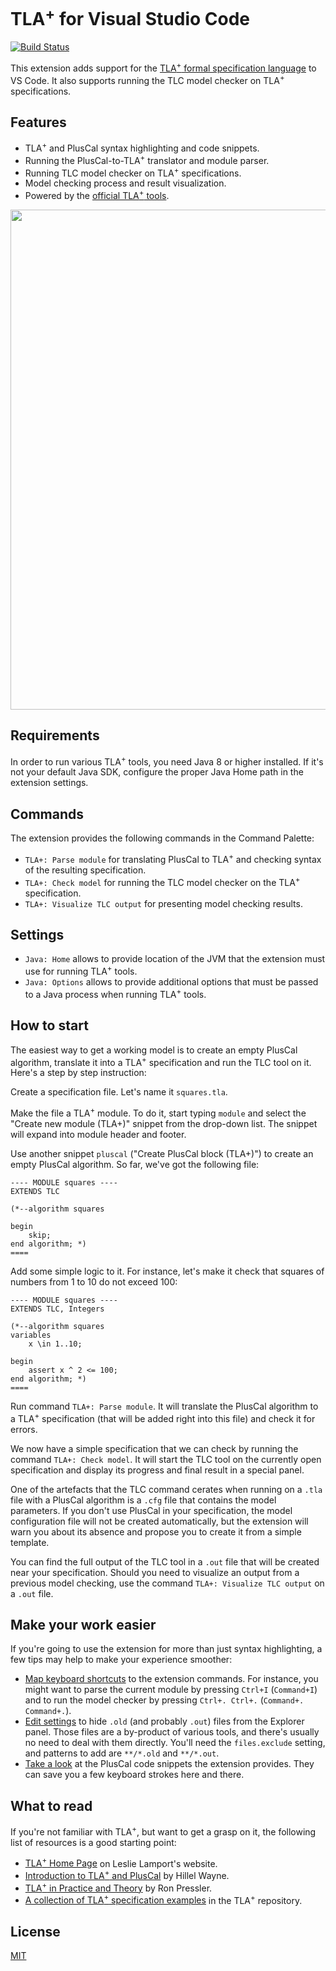 # TLA<sup>+</sup> for Visual Studio Code

[![Build Status](https://travis-ci.com/alygin/vscode-tlaplus.svg)](https://travis-ci.com/alygin/vscode-tlaplus)

This extension adds support for the [TLA<sup>+</sup> formal specification language](http://research.microsoft.com/en-us/um/people/lamport/tla/tla.html) to VS Code. It also supports running the TLC model checker on TLA<sup>+</sup> specifications.

## Features

- TLA<sup>+</sup> and PlusCal syntax highlighting and code snippets.
- Running the PlusCal-to-TLA<sup>+</sup> translator and module parser.
- Running TLC model checker on TLA<sup>+</sup> specifications.
- Model checking process and result visualization.
- Powered by the [official TLA<sup>+</sup> tools](https://github.com/tlaplus/tlaplus).

<img src="https://raw.githubusercontent.com/alygin/vscode-tlaplus/master/resources/images/screencast.gif" width="800" height="auto">

## Requirements

In order to run various TLA<sup>+</sup> tools, you need Java 8 or higher installed. If it's not your default Java SDK, configure the proper Java Home path in the extension settings.

## Commands

The extension provides the following commands in the Command Palette:

- `TLA+: Parse module` for translating PlusCal to TLA<sup>+</sup> and checking syntax of the resulting specification.
- `TLA+: Check model` for running the TLC model checker on the TLA<sup>+</sup> specification.
- `TLA+: Visualize TLC output` for presenting model checking results.

## Settings

- `Java: Home` allows to provide location of the JVM that the extension must use for running TLA<sup>+</sup> tools.
- `Java: Options` allows to provide additional options that must be passed to a Java process when running TLA<sup>+</sup> tools.

## How to start

The easiest way to get a working model is to create an empty PlusCal algorithm, translate it into a TLA<sup>+</sup> specification and run the TLC tool on it. Here's a step by step instruction:

Create a specification file. Let's name it `squares.tla`.

Make the file a TLA<sup>+</sup> module. To do it, start typing `module` and select the "Create new module (TLA+)" snippet from the drop-down list. The snippet will expand into module header and footer.

Use another snippet `pluscal` ("Create PlusCal block (TLA+)") to create an empty PlusCal algorithm. So far, we've got the following file:

```tla
---- MODULE squares ----
EXTENDS TLC

(*--algorithm squares

begin
    skip;
end algorithm; *)
====
```

Add some simple logic to it. For instance, let's make it check that squares of numbers from 1 to 10 do not exceed 100:

```tla
---- MODULE squares ----
EXTENDS TLC, Integers

(*--algorithm squares
variables
    x \in 1..10;

begin
    assert x ^ 2 <= 100;
end algorithm; *)
====
```

Run command `TLA+: Parse module`. It will translate the PlusCal algorithm to a TLA<sup>+</sup> specification (that will be added right into this file) and check it for errors.

We now have a simple specification that we can check by running the command `TLA+: Check model`. It will start the TLC tool on the currently open specification and display its progress and final result in a special panel.

One of the artefacts that the TLC command cerates when running on a `.tla` file with a PlusCal algorithm is a `.cfg` file that contains the model parameters. If you don't use PlusCal in your specification, the model configuration file will not be created automatically, but the extension will warn you about its absence and propose you to create it from a simple template.

You can find the full output of the TLC tool in a `.out` file that will be created near your specification. Should you need to visualize an output from a previous model checking, use the command `TLA+: Visualize TLC output` on a `.out` file.

## Make your work easier

If you're going to use the extension for more than just syntax highlighting, a few tips may help to make your experience smoother:

* [Map keyboard shortcuts](https://code.visualstudio.com/docs/getstarted/keybindings) to the extension commands. For instance, you might want to parse the current module by pressing `Ctrl+I` (`Command+I`) and to run the model checker by pressing `Ctrl+. Ctrl+.` (`Command+. Command+.`).
* [Edit settings](https://code.visualstudio.com/docs/getstarted/settings) to hide `.old` (and probably  `.out`) files from the Explorer panel. Those files are a by-product of various tools, and there's usually no need to deal with them directly. You'll need the `files.exclude` setting, and patterns to add are `**/*.old` and `**/*.out`.
* [Take a look](https://github.com/alygin/vscode-tlaplus/blob/master/languages/pluscal-snippets.json) at the PlusCal code snippets the extension provides. They can save you a few keyboard strokes here and there.

## What to read

If you're not familiar with TLA<sup>+</sup>, but want to get a grasp on it, the following list of resources is a good starting point:

* [TLA<sup>+</sup> Home Page](http://research.microsoft.com/en-us/um/people/lamport/tla/tla.html) on Leslie Lamport's website.
* [Introduction to TLA<sup>+</sup> and PlusCal](https://learntla.com) by Hillel Wayne.
* [TLA<sup>+</sup> in Practice and Theory](https://pron.github.io/posts/tlaplus_part1) by Ron Pressler.
* [A collection of TLA<sup>+</sup> specification examples](https://github.com/tlaplus/Examples) in the TLA<sup>+</sup> repository.

## License

[MIT](LICENSE)
